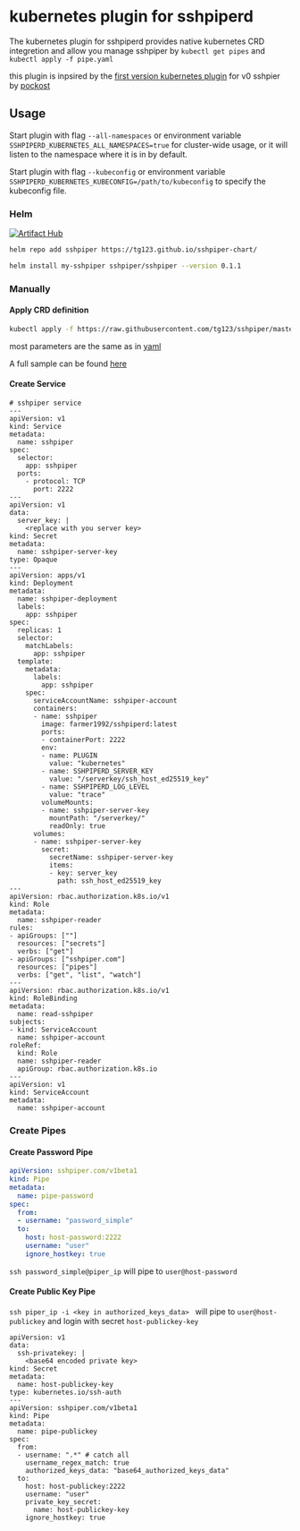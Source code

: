 # kubernetes plugin for sshpiperd

The kubernetes plugin for sshpiperd provides native kubernetes CRD integretion and allow you manage sshpiper by `kubectl get pipes` and `kubectl apply -f pipe.yaml`

this plugin is inpsired by the [first version kubernetes plugin](https://github.com/pockost/sshpipe-k8s-lib/) for v0 sshpier by [pockost](https://github.com/pockost)

## Usage

Start plugin with flag `--all-namespaces` or environment variable `SSHPIPERD_KUBERNETES_ALL_NAMESPACES=true` for cluster-wide usage, or it will listen to the namespace where it is in by default.

Start plugin with flag `--kubeconfig` or environment variable `SSHPIPERD_KUBERNETES_KUBECONFIG=/path/to/kubeconfig` to specify the kubeconfig file.

### Helm

[![Artifact Hub](https://img.shields.io/endpoint?url=https://artifacthub.io/badge/repository/sshpiper)](https://artifacthub.io/packages/helm/sshpiper/sshpiper)

```bash
helm repo add sshpiper https://tg123.github.io/sshpiper-chart/

helm install my-sshpiper sshpiper/sshpiper --version 0.1.1
```

### Manually

#### Apply CRD definition

```bash
kubectl apply -f https://raw.githubusercontent.com/tg123/sshpiper/master/plugin/kubernetes/crd.yaml
```

most parameters are the same as in [yaml](../yaml/)

A full sample can be found [here](sample.yaml)

#### Create Service

```
# sshpiper service
---
apiVersion: v1
kind: Service
metadata:
  name: sshpiper
spec:
  selector:
    app: sshpiper
  ports:
    - protocol: TCP
      port: 2222
---
apiVersion: v1
data:
  server_key: |
    <replace with you server key>
kind: Secret
metadata:
  name: sshpiper-server-key
type: Opaque
---
apiVersion: apps/v1
kind: Deployment
metadata:
  name: sshpiper-deployment
  labels:
    app: sshpiper
spec:
  replicas: 1
  selector:
    matchLabels:
      app: sshpiper
  template:
    metadata:
      labels:
        app: sshpiper
    spec:
      serviceAccountName: sshpiper-account
      containers:
      - name: sshpiper
        image: farmer1992/sshpiperd:latest
        ports:
        - containerPort: 2222
        env:
        - name: PLUGIN
          value: "kubernetes"
        - name: SSHPIPERD_SERVER_KEY
          value: "/serverkey/ssh_host_ed25519_key"
        - name: SSHPIPERD_LOG_LEVEL
          value: "trace"
        volumeMounts:
        - name: sshpiper-server-key
          mountPath: "/serverkey/"
          readOnly: true          
      volumes:
      - name: sshpiper-server-key
        secret:
          secretName: sshpiper-server-key
          items:
          - key: server_key
            path: ssh_host_ed25519_key
---
apiVersion: rbac.authorization.k8s.io/v1
kind: Role
metadata:
  name: sshpiper-reader
rules:
- apiGroups: [""]
  resources: ["secrets"]
  verbs: ["get"]
- apiGroups: ["sshpiper.com"]
  resources: ["pipes"]
  verbs: ["get", "list", "watch"]
---
apiVersion: rbac.authorization.k8s.io/v1
kind: RoleBinding
metadata:
  name: read-sshpiper
subjects:
- kind: ServiceAccount
  name: sshpiper-account
roleRef:
  kind: Role
  name: sshpiper-reader
  apiGroup: rbac.authorization.k8s.io
---
apiVersion: v1
kind: ServiceAccount
metadata:
  name: sshpiper-account
```

### Create Pipes

#### Create Password Pipe

```yaml
apiVersion: sshpiper.com/v1beta1
kind: Pipe
metadata:
  name: pipe-password
spec:
  from:
  - username: "password_simple"
  to:
    host: host-password:2222
    username: "user"
    ignore_hostkey: true
```

`ssh password_simple@piper_ip` will pipe to `user@host-password`

#### Create Public Key Pipe

`ssh piper_ip -i <key in authorized_keys_data> ` will pipe to `user@host-publickey` and login with secret `host-publickey-key`


```
apiVersion: v1
data:
  ssh-privatekey: |
    <base64 encoded private key>
kind: Secret
metadata:
  name: host-publickey-key
type: kubernetes.io/ssh-auth
---
apiVersion: sshpiper.com/v1beta1
kind: Pipe
metadata:
  name: pipe-publickey
spec:
  from:
  - username: ".*" # catch all    
    username_regex_match: true
    authorized_keys_data: "base64_authorized_keys_data"
  to:
    host: host-publickey:2222
    username: "user"
    private_key_secret:
      name: host-publickey-key
    ignore_hostkey: true
```

